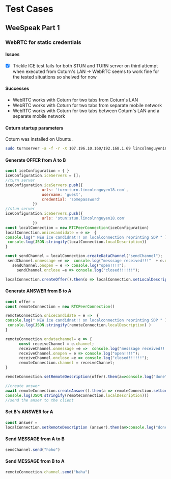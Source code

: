 # Test Cases

## WeeSpeak Part 1

### WebRTC for static credentials

#### Issues

- [X] Trickle ICE test fails for both STUN and TURN server on third attempt when executed from Coturn's LAN -> WebRTC seems to work fine for the tested situations so shelved for now

#### Successes

- WebRTC works with Coturn for two tabs from Coturn's LAN
- WebRTC works with Coturn for two tabs from separate mobile network
- WebRTC works with Coturn for two tabs between Coturn's LAN and a separate mobile network

#### Coturn startup parameters

Coturn was installed on Ubuntu.

  ```bash
  sudo turnserver -a -f -r -X 107.196.10.160/192.168.1.69 lincolnnguyen18.com
  ```

#### Generate OFFER from A to B

  ```javascript
  const iceConfiguration = { }
  iceConfiguration.iceServers = [];
  //turn server
  iceConfiguration.iceServers.push({
                  urls: 'turn:turn.lincolnnguyen18.com',
                  username: 'guest',
                  credential: 'somepassword'
              })
  //stun server
  iceConfiguration.iceServers.push({
                  urls: 'stun:stun.lincolnnguyen18.com'
              })
  const localConnection = new RTCPeerConnection(iceConfiguration)
  localConnection.onicecandidate = e =>  {
  console.log(" NEW ice candidnat!! on localconnection reprinting SDP " )
   console.log(JSON.stringify(localConnection.localDescription))
  }

  const sendChannel = localConnection.createDataChannel("sendChannel");
   sendChannel.onmessage =e =>  console.log("messsage received!!!"  + e.data )
     sendChannel.onopen = e => console.log("open!!!!");
       sendChannel.onclose =e => console.log("closed!!!!!!");

  localConnection.createOffer().then(o => localConnection.setLocalDescription(o) )
  ```

#### Generate ANSWER from B to A

  ```javascript
  const offer = 
  const remoteConnection = new RTCPeerConnection()

  remoteConnection.onicecandidate = e =>  {
  console.log(" NEW ice candidnat!! on localconnection reprinting SDP " )
   console.log(JSON.stringify(remoteConnection.localDescription) )
  }

  remoteConnection.ondatachannel= e => {
        const receiveChannel = e.channel;
        receiveChannel.onmessage =e =>  console.log("messsage received!!!"  + e.data )
        receiveChannel.onopen = e => console.log("open!!!!");
        receiveChannel.onclose =e => console.log("closed!!!!!!");
        remoteConnection.channel = receiveChannel;
  }

  remoteConnection.setRemoteDescription(offer).then(a=>console.log("done"))

  //create answer
  await remoteConnection.createAnswer().then(a => remoteConnection.setLocalDescription(a)).then(a=>
  console.log(JSON.stringify(remoteConnection.localDescription)))
  //send the anser to the client
  ```

#### Set B's ANSWER for A

  ```javascript
  const answer = 
  localConnection.setRemoteDescription (answer).then(a=>console.log("done"))
  ```

#### Send MESSAGE from A to B

  ```javascript
  sendChannel.send("hoho")
  ```

#### Send MESSAGE from B to A

  ```javascript
  remoteConnection.channel.send("haha")
  ```
